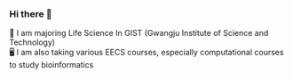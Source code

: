 ### Hi there 👋

🧬 I am majoring Life Science In GIST (Gwangju Institute of Science and Technology) <br/>
🖥️ I am also taking various EECS courses, especially computational courses to study bioinformatics



<!--
**UDelay/UDelay** is a ✨ _special_ ✨ repository because its `README.md` (this file) appears on your GitHub profile.

Here are some ideas to get you started:

- 🔭 I’m currently working on ...
- 🌱 I’m currently learning ...
- 👯 I’m looking to collaborate on ...
- 🤔 I’m looking for help with ...
- 💬 Ask me about ...
- 📫 How to reach me: ...
- 😄 Pronouns: ...
- ⚡ Fun fact: ...
-->
